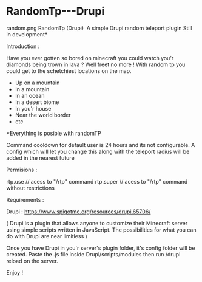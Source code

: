 # RandomTp---Drupi
random.png
RandomTp (Drupi)
​
A simple Drupi random teleport plugin
Still in development*

Introduction :

Have you ever gotten so bored on minecraft you could watch you'r diamonds being trown in lava ?
Well freet no more !
With random tp you could get to the schetchiest locations on the map.
- Up on a mountain
- In a mountain
- In an ocean
- In a desert biome
- In you'r house
- Near the world border
- etc

*Everything is posible with randomTP

Command cooldown for default user is 24 hours and its not configurable.
A config which will let you change this along with the teleport radius will be added in the nearest future

Permisions :

rtp.use // acess to "/rtp" command
rtp.super // acess to "/rtp" command without restrictions

Requirements :

Drupi : https://www.spigotmc.org/resources/drupi.65706/

( Drupi is a plugin that allows anyone to customize their Minecraft server using simple scripts written in JavaScript. The possibilities for what you can do with Drupi are near limitless )

Once you have Drupi in you'r server's plugin folder, it's config folder will be created.
Paste the .js file inside Drupi/scripts/modules then run /drupi reload on the server.

Enjoy !
